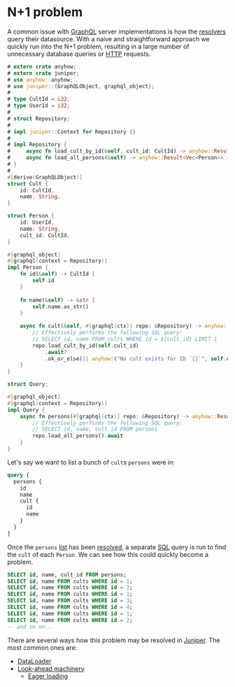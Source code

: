 N+1 problem
===========

A common issue with [GraphQL] server implementations is how the [resolvers][2] query their datasource. With a naive and straightforward approach we quickly run into the N+1 problem, resulting in a large number of unnecessary database queries or [HTTP] requests.

```rust
# extern crate anyhow;
# extern crate juniper;
# use anyhow::anyhow;
# use juniper::{GraphQLObject, graphql_object};
#
# type CultId = i32;
# type UserId = i32;
#
# struct Repository;
#
# impl juniper::Context for Repository {}
#
# impl Repository {
#     async fn load_cult_by_id(&self, cult_id: CultId) -> anyhow::Result<Option<Cult>> { unimplemented!() }
#     async fn load_all_persons(&self) -> anyhow::Result<Vec<Person>> { unimplemented!() }
# }
#
#[derive(GraphQLObject)]
struct Cult {
    id: CultId,
    name: String,
}

struct Person {
    id: UserId,
    name: String,
    cult_id: CultId,
}

#[graphql_object]
#[graphql(context = Repository)]
impl Person {
    fn id(&self) -> CultId {
        self.id
    }
    
    fn name(&self) -> &str {
        self.name.as_str()
    }
    
    async fn cult(&self, #[graphql(ctx)] repo: &Repository) -> anyhow::Result<Cult> {
        // Effectively performs the following SQL query:
        // SELECT id, name FROM cults WHERE id = ${cult_id} LIMIT 1
        repo.load_cult_by_id(self.cult_id)
            .await?
            .ok_or_else(|| anyhow!("No cult exists for ID `{}`", self.cult_id))
    }
}

struct Query;

#[graphql_object]
#[graphql(context = Repository)]
impl Query {
    async fn persons(#[graphql(ctx)] repo: &Repository) -> anyhow::Result<Vec<Person>> {
        // Effectively performs the following SQL query:
        // SELECT id, name, cult_id FROM persons
        repo.load_all_persons().await
    }
}
```

Let's say we want to list a bunch of `cult`s `persons` were in:
```graphql
query {
  persons {
    id
    name
    cult {
      id
      name
    }
  }
}
```

Once the `persons` [list][1] has been [resolved][2], a separate [SQL] query is run to find the `cult` of each `Person`. We can see how this could quickly become a problem.
```sql
SELECT id, name, cult_id FROM persons;
SELECT id, name FROM cults WHERE id = 1;
SELECT id, name FROM cults WHERE id = 2;
SELECT id, name FROM cults WHERE id = 1;
SELECT id, name FROM cults WHERE id = 3;
SELECT id, name FROM cults WHERE id = 4;
SELECT id, name FROM cults WHERE id = 1;
SELECT id, name FROM cults WHERE id = 2;
-- and so on...
```

There are several ways how this problem may be resolved in [Juniper]. The most common ones are:
- [DataLoader](dataloader.md)
- [Look-ahead machinery](lookahead.md)
    - [Eager loading](eager_loading.md)




[GraphQL]: https://graphql.org
[HTTP]: https://en.wikipedia.org/wiki/HTTP
[Juniper]: https://docs.rs/juniper
[Rust]: https://www.rust-lang.org
[SQL]: https://en.wikipedia.org/wiki/SQL

[1]: https://spec.graphql.org/October2021#sec-List
[2]: https://spec.graphql.org/October2021#sec-Executing-Fields

